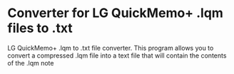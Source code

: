 # Converter for LG QuickMemo+ .lqm files to .txt
 LG QuickMemo+ .lqm to .txt file converter. This program allows you to convert a compressed .lqm file into a text file that will contain the contents of the .lqm note
